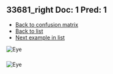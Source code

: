 ## 33681_right Doc: 1 Pred: 1
- [Back to confusion matrix](https://github.com/juliandewit/kaggle_retinopathy/blob/master/matrix.md)
- [Back to list](https://github.com/juliandewit/kaggle_retinopathy/blob/master/lists/11/list.md)
- [Next example in list](https://github.com/juliandewit/kaggle_retinopathy/blob/master/lists/11/33/33687_right.md)

![Eye](https://retinopaty.blob.core.windows.net/size1024/33681_right_1.jpeg)

### 

![Eye]()
